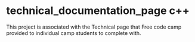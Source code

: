 # technical_documentation_page c++
This project is associated with the Technical page that Free code camp provided to individual camp students to complete with.
